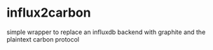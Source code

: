 # influx2carbon
simple wrapper to replace an influxdb backend with graphite and the plaintext carbon protocol
